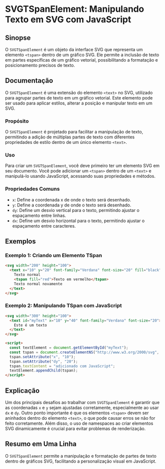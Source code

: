 <!--
Meta Description: # SVGTSpanElement: Manipulando Texto em SVG com JavaScript ## Sinopse O `SVGTSpanElement` é um objeto da interface SVG que representa um elemento `<ts...
Meta Keywords: texto, svg, tspan, text, svgtspanelement
-->

# SVGTSpanElement: Manipulando Texto em SVG com JavaScript

## Sinopse
O `SVGTSpanElement` é um objeto da interface SVG que representa um elemento `<tspan>` dentro de um gráfico SVG. Ele permite a inclusão de texto em partes específicas de um gráfico vetorial, possibilitando a formatação e posicionamento precisos de texto.

## Documentação
O `SVGTSpanElement` é uma extensão do elemento `<text>` no SVG, utilizado para agrupar partes de texto em um gráfico vetorial. Este elemento pode ser usado para aplicar estilos, alterar a posição e manipular texto em um SVG.

### Propósito
O `SVGTSpanElement` é projetado para facilitar a manipulação de texto, permitindo a adição de múltiplas partes de texto com diferentes propriedades de estilo dentro de um único elemento `<text>`.

### Uso
Para criar um `SVGTSpanElement`, você deve primeiro ter um elemento SVG em seu documento. Você pode adicionar um `<tspan>` dentro de um `<text>` e manipulá-lo usando JavaScript, acessando suas propriedades e métodos.

### Propriedades Comuns
- `x`: Define a coordenada x de onde o texto será desenhado.
- `y`: Define a coordenada y de onde o texto será desenhado.
- `dy`: Define um desvio vertical para o texto, permitindo ajustar o espaçamento entre linhas.
- `dx`: Define um desvio horizontal para o texto, permitindo ajustar o espaçamento entre caracteres.

## Exemplos

### Exemplo 1: Criando um Elemento TSpan
```html
<svg width="200" height="100">
  <text x="10" y="20" font-family="Verdana" font-size="20" fill="black">
    Texto normal
    <tspan fill="red">Texto em vermelho</tspan>
    Texto normal novamente
  </text>
</svg>
```

### Exemplo 2: Manipulando TSpan com JavaScript
```html
<svg width="300" height="100">
  <text id="myText" x="10" y="40" font-family="Verdana" font-size="20">
    Este é um texto
  </text>
</svg>

<script>
  const textElement = document.getElementById("myText");
  const tspan = document.createElementNS("http://www.w3.org/2000/svg", "tspan");
  tspan.setAttribute("x", "10");
  tspan.setAttribute("dy", "20");
  tspan.textContent = "adicionado com JavaScript";
  textElement.appendChild(tspan);
</script>
```

## Explicação
Um dos principais desafios ao trabalhar com `SVGTSpanElement` é garantir que as coordenadas `x` e `y` sejam ajustadas corretamente, especialmente ao usar `dx` e `dy`. Outro ponto importante é que os elementos `<tspan>` devem ser aninhados dentro do elemento `<text>`, o que pode causar erros se não for feito corretamente. Além disso, o uso de namespaces ao criar elementos SVG dinamicamente é crucial para evitar problemas de renderização.

## Resumo em Uma Linha
O `SVGTSpanElement` permite a manipulação e formatação de partes de texto dentro de gráficos SVG, facilitando a personalização visual em JavaScript.